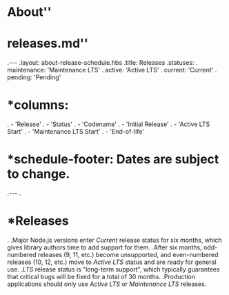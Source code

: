 # About''
# releases.md''
.---
.layout: about-release-schedule.hbs
.title: Releases
.statuses:
.  maintenance: 'Maintenance LTS'
.  active: 'Active LTS'
.  current: 'Current'
.  pending: 'Pending'
# *columns:
.  - 'Release'
.  - 'Status'
.  - 'Codename'
.  - 'Initial Release'
.  - 'Active LTS Start'
.  - 'Maintenance LTS Start'
.  - 'End-of-life'
# *schedule-footer: Dates are subject to change.
.---
.
# *Releases
.
.Major Node.js versions enter _Current_ release status for six months, which gives library authors time to add support for them.
.After six months, odd-numbered releases (9, 11, etc.) become unsupported, and even-numbered releases (10, 12, etc.) move to _Active LTS_ status and are ready for general use.
._LTS_ release status is "long-term support", which typically guarantees that critical bugs will be fixed for a total of 30 months.
.Production applications should only use _Active LTS_ or _Maintenance LTS_ releases.

